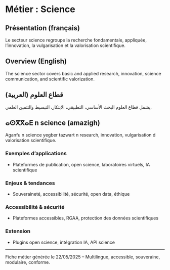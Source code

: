 # Métier : Science

## Présentation (français)
Le secteur science regroupe la recherche fondamentale, appliquée, l’innovation, la vulgarisation et la valorisation scientifique.

## Overview (English)
The science sector covers basic and applied research, innovation, science communication, and scientific valorization.

## قطاع العلوم (العربية)
يشمل قطاع العلوم البحث الأساسي، التطبيقي، الابتكار، التبسيط والتثمين العلمي.

## ⴰⵙⴳⴳⴰⴹ n science (amazigh)
Aganfu n science yegber tazwart n research, innovation, vulgarisation d valorisation scientifique.

### Exemples d’applications
- Plateformes de publication, open science, laboratoires virtuels, IA scientifique

### Enjeux & tendances
- Souveraineté, accessibilité, sécurité, open data, éthique

### Accessibilité & sécurité
- Plateformes accessibles, RGAA, protection des données scientifiques

### Extension
- Plugins open science, intégration IA, API science

---
Fiche métier générée le 22/05/2025 – Multilingue, accessible, souveraine, modulaire, conforme.
